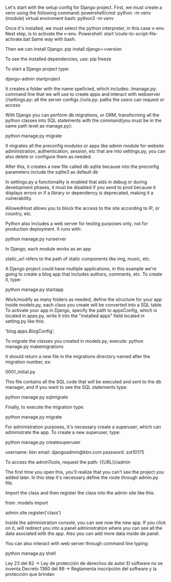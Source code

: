 Let's start with the setup config for Django project. First, we must create a venv using the following command:
powershell/cmd: python -m venv <name>
					(module) virtual enviroment
bash: python3 -m venv <name>

Once it's installed, we must select the python interpreter, in this case v-env. Next step, is to activate the v-env. 
Powershell: start \route-to-script-file-activate.bat
Same way with bash.

Then we can install Django:
pip install django==version

To see the installed dependencies, use:
pip freeze

To start a Django project type:

django-admin startproject <name>

It creates a folder with the name speficied, which includes:
<name>/manage.py: command line that we will use to create apps and interact with webserver
<name>/<name>/settings.py: all the server configs
<name>/<name>/urls.py: paths the users can request or access

With Django you can perform db migrations, or ORM, transforming all the python classes into SQL statements with the command(you must be in the same path level as manage.py):

python manage.py migrate

It migrates all the preconfig modules or apps like admin module for website administration, authentication, session, etc that are into settings.py, you can also delete or configure them as needed.

After this, it creates a new file called db.sqlite because into the preconfig parameters include the sqlite3 as default db

In settings.py a functionality is enabled that aids in debug or during development phases, it must be disabled if you send to prod because it displays errors or if a library or dependency is deprecated, making it a vulnerability. 

AllowedHost allows you to block the access to the site according to IP, or country, etc.

Python also includes a web server for testing purposes only, not for production deployment. It runs with:

python manage.py runserver

In Django, each module works as an app

static_url refers to the path of static components like img, music, etc.

A Django project could have multiple applications, in this example we're going to create a blog app that includes authors, comments, etc.
To create it, type:

python manage.py startapp <name>

Work/modify as many folders as needed, define the structure for your app inside models.py, each class you create will be converted into a SQL table. To activate your app in Django, specify the path to appsConfig, which is located in apps.py, write it into the "installed apps" field located in setting.py like this:

'blog.apps.BlogConfig',

To migrate the classes you created in models.py, execute:
python manage.py makemigrations <nameApp>

It should return a new file in the migrations directory named after the migration number, ex:

0001_initial.py

This file contains all the SQL code that will be executed and sent to the db manager, and if you want to see the SQL statements type:

python manage.py sqlmigrate <nameApp> <migrationNumber>

Finally, to execute the migration type:

python manage.py migrate

For administration purposes, it's necessary create a superuser, which can administrate the app. To create a new superuser, type:

python manage.py createsuperuser

<superUser cred>
username: kbn
email: djangoadmin@kbn.com
password: zot10175
</superUser cred>

To access the adminTools, request the path: {{URL}}/admin

The first time you open this, you'll realize that you can't see the project you added later. In this step it's necessary define the route through admin.py file.

Import the class and then register the class into the admin site like this:

from .models import <class>

admin.site.register('class')

Inside the administration console, you can see now the new app. If you click on it, will redirect you into a panel administration where you can see all the data asociated with the app. Also you can add more data inside de panel.

You can also interact with web server through command line typing:

python manage.py shell


Ley 23 del 82 -> Ley de protección de derechos de autor
El software no se inventa
Decreto 1360 del 89 -> Reglamenta inscripción del software y la protección que brindan
